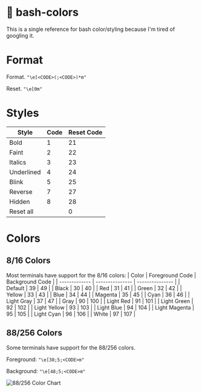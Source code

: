 # 🌈 bash-colors
This is a single reference for bash color/styling because I'm tired of googling it.


# Format
Format.
`"\e[<CODE>(;<CODE>)*m"`

Reset.
`"\e[0m"`


# Styles
| Style      | Code | Reset Code |
| ---------- | ---- | ---------- |
| Bold       | 1    | 21         |
| Faint      | 2    | 22         |
| Italics    | 3    | 23         |
| Underlined | 4    | 24         |
| Blink      | 5    | 25         |
| Reverse    | 7    | 27         |
| Hidden     | 8    | 28         |
| Reset all  |      | 0          |


# Colors
## 8/16 Colors
Most terminals have support for the 8/16 colors:
| Color         | Foreground Code | Background Code |
| ------------- | --------------- | --------------- |
| Default       | 39              | 49              |
| Black         | 30 	            | 40              |
| Red 	        | 31              | 41              |
| Green         | 32              | 42              |
| Yellow        | 33              | 43              |
| Blue 	        | 34              | 44              |
| Magenta       |	35              | 45              |
| Cyan          | 36              | 46              |
| Light Gray    | 37              | 47              |
| Gray 	        | 90              | 100             |
| Light Red     | 91              | 101             |
| Light Green   | 92              | 102             |
| Light Yellow  | 93              | 103             |
| Light Blue    | 94              | 104             |
| Light Magenta | 95              | 105             |
| Light Cyan    | 96              | 106             |
| White         | 97              | 107             |

## 88/256 Colors
Some terminals have support for the 88/256 colors.

Foreground:
`"\e[38;5;<CODE>m"`

Background:
`"\e[48;5;<CODE>m"`

![88/256 Color Chart](https://misc.flogisoft.com/_media/bash/colors_format/256_colors_bg.png)
